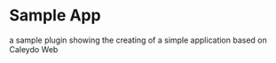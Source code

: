 Sample App 
====================

a sample plugin showing the creating of a simple application based on Caleydo Web
